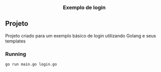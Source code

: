 <h3 align="center">
  Exemplo de login
</h3>

## Projeto
Projeto criado para um exemplo básico de login utilizando Golang e seus templates

### Running

```sh
go run main.go login.go
```

